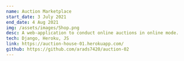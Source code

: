 ```yaml
---
name: Auction Marketplace
start_date: 3 July 2021
end_date: 4 Aug 2021
img: /assets/images/Shop.png
desc: A web-application to conduct online auctions in online mode.
tech: Django, Heroku, JS
link: https://auction-house-01.herokuapp.com/
github: https://github.com/arads7420/auction-02
---
```

